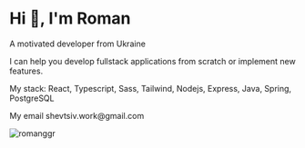 <h1>Hi 👋, I'm Roman</h1>
<p>A motivated developer from Ukraine</p>
<p>I can help you develop fullstack applications from scratch or implement new features.</p>
<p>My stack: React, Typescript, Sass, Tailwind, Nodejs, Express, Java, Spring, PostgreSQL</p>
<p>My email shevtsiv.work@gmail.com</p>

<p><img align="center" src="https://github-readme-stats.vercel.app/api/top-langs?username=romanggr&show_icons=true&locale=en&layout=compact" alt="romanggr" /></p>
